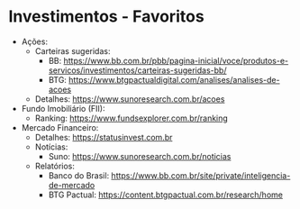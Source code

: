 # Investimentos - Favoritos
- Ações:
  - Carteiras sugeridas:
    - BB: <https://www.bb.com.br/pbb/pagina-inicial/voce/produtos-e-servicos/investimentos/carteiras-sugeridas-bb/>
    - BTG: <https://www.btgpactualdigital.com/analises/analises-de-acoes>
  - Detalhes: <https://www.sunoresearch.com.br/acoes>
- Fundo Imobiliário (FII):
  - Ranking: <https://www.fundsexplorer.com.br/ranking>
- Mercado Financeiro:
  - Detalhes: <https://statusinvest.com.br>
  - Notícias: 
    - Suno: <https://www.sunoresearch.com.br/noticias>
  - Relatórios:
    - Banco do Brasil: <https://www.bb.com.br/site/private/inteligencia-de-mercado>
    - BTG Pactual: <https://content.btgpactual.com.br/research/home>
